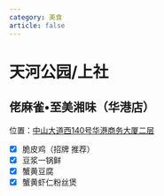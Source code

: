 ```yaml
---
category: 美食
article: false
---
```


# 天河公园/上社

## 佬麻雀•至美湘味（华港店）

<span class="icon iconfont icon-locate"></span> 位置：<a href="https://ditu.amap.com/place/B0FFI6K7Z4" target="_blank">中山大道西140号华港商务大厦二层</a>

- [x] 脆皮鸡（招牌 推荐）
- [x] 豆浆一锅鲜
- [x] 蟹黄豆腐
- [x] 蟹黄虾仁粉丝煲
